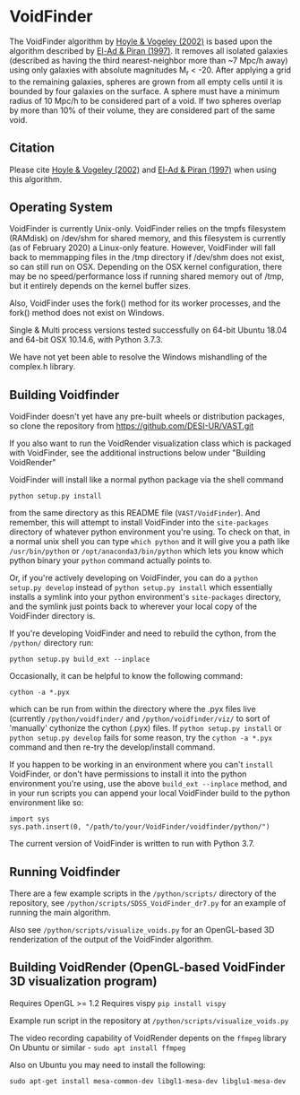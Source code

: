 # VoidFinder

The VoidFinder algorithm by [Hoyle & Vogeley (2002)](http://adsabs.harvard.edu/abs/2002ApJ...566..641H) is based upon the algorithm described by [El-Ad & Piran (1997)](http://adsabs.harvard.edu/abs/1997ApJ...491..421E).  It removes all isolated galaxies (described as having the third nearest-neighbor more than ~7 Mpc/h away) using only galaxies with absolute magnitudes M<sub>r</sub> < -20.  After applying a grid to the remaining galaxies, spheres are grown from all empty cells until it is bounded by four galaxies on the surface.  A sphere must have a minimum radius of 10 Mpc/h to be considered part of a void.  If two spheres overlap by more than 10% of their volume, they are considered part of the same void.

## Citation

Please cite [Hoyle & Vogeley (2002)](http://adsabs.harvard.edu/abs/2002ApJ...566..641H) and [El-Ad & Piran (1997)](http://adsabs.harvard.edu/abs/1997ApJ...491..421E) when using this algorithm.


## Operating System

VoidFinder is currently Unix-only.  VoidFinder relies on the tmpfs filesystem (RAMdisk) on /dev/shm for shared memory, 
and this filesystem is currently (as of February 2020) a Linux-only feature.  However, VoidFinder will fall back to 
memmapping files in the /tmp directory if /dev/shm does not exist, so can still run on OSX.  Depending on the
OSX kernel configuration, there may be no speed/performance loss if running shared memory out of /tmp,
but it entirely depends on the kernel buffer sizes.

Also, VoidFinder uses the fork() method for its worker processes, and the fork() method does
not exist on Windows.

Single & Multi process versions tested successfully on 64-bit Ubuntu 18.04 and 64-bit OSX 10.14.6, with Python 3.7.3.

We have not yet been able to resolve the Windows mishandling of the complex.h library.


## Building Voidfinder

VoidFinder doesn't yet have any pre-built wheels or distribution packages, so clone the repository
from https://github.com/DESI-UR/VAST.git

If you also want to run the VoidRender visualization class which is packaged with VoidFinder, see the additional instructions below under "Building VoidRender"

VoidFinder will install like a normal python package via the shell command 
```
python setup.py install
```
from the same directory as this README file (`VAST/VoidFinder`).  And remember, this will attempt to install VoidFinder into the `site-packages` directory of whatever python environment you're using.  To check on that, in a normal unix shell you can type `which python` and it will give you a path like `/usr/bin/python` or `/opt/anaconda3/bin/python` which lets you know which python binary your `python` command actually points to.


Or, if you're actively developing on VoidFinder, you can do a `python setup.py develop` instead of `python setup.py install` which essentially installs a symlink into your python environment's `site-packages` directory, and the symlink just points back to wherever your local copy of the VoidFinder directory is.


If you're developing VoidFinder and need to rebuild the cython, from the `/python/` directory run:

```
python setup.py build_ext --inplace
```

Occasionally, it can be helpful to know the following command:

```
cython -a *.pyx
```

which can be run from within the directory where the .pyx files live (currently `/python/voidfinder/` and `/python/voidfinder/viz/` to sort of 'manually' cythonize the cython (.pyx) files.  If `python setup.py install` or `python setup.py develop` fails for some reason, try the `cython -a *.pyx` command and then re-try the develop/install command.
 

If you happen to be working in an environment where you can't `install` VoidFinder, or don't have permissions to install it into the python environment you're using, use the above `build_ext --inplace` method, and in your run scripts you can append your local VoidFinder build to the python environment like so:

```
import sys
sys.path.insert(0, "/path/to/your/VoidFinder/voidfinder/python/")
```

The current version of VoidFinder is written to run with Python 3.7.


## Running Voidfinder

There are a few example scripts in the `/python/scripts/` directory of the repository, see `/python/scripts/SDSS_VoidFinder_dr7.py` for an example of running the main algorithm.

Also see `/python/scripts/visualize_voids.py` for an OpenGL-based 3D renderization of the output of the VoidFinder algorithm.

## Building VoidRender (OpenGL-based VoidFinder 3D visualization program)

Requires OpenGL >= 1.2
Requires vispy `pip install vispy`

Example run script in the repository at `/python/scripts/visualize_voids.py`

The video recording capability of VoidRender depents on the `ffmpeg` library
On Ubuntu or similar - `sudo apt install ffmpeg`

Also on Ubuntu you may need to install the following:

`sudo apt-get install mesa-common-dev libgl1-mesa-dev libglu1-mesa-dev`






